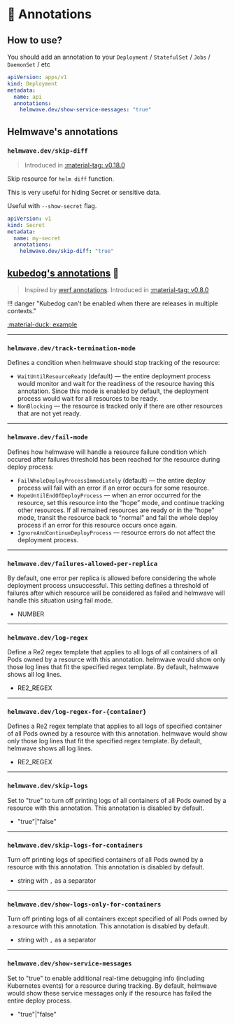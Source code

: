 # 📔 Annotations

## How to use?

You should add an annotation to your `Deployment` / `StatefulSet` / `Jobs` / `DaemonSet` / etc

```yaml
apiVersion: apps/v1
kind: Deployment
metadata:
  name: api
  annotations:
    helmwave.dev/show-service-messages: "true"
```

## Helmwave's annotations

### `helmwave.dev/skip-diff`

> Introduced in [:material-tag: v0.18.0](https://github.com/helmwave/helmwave/releases/tag/v0.18.0)


Skip resource for `helm diff` function.

This is very useful for hiding Secret or sensitive data.

Useful with `--show-secret` flag.

```yaml
apiVersion: v1
kind: Secret
metadata:
  name: my-secret
  annotations:
    helmwave.dev/skip-diff: "true"
```

## [kubedog's annotations](https://github.com/werf/kubedog) 🐶

> Inspired by [werf annotations](https://werf.io/documentation/reference/deploy_annotations.html).
Introduced in [:material-tag: v0.8.0](https://github.com/helmwave/helmwave/releases/tag/v0.8.0)

!!! danger "Kubedog can't be enabled when there are releases in multiple contexts."


[:material-duck: example](examples/kubedog/README.md)

---

### `helmwave.dev/track-termination-mode`

Defines a condition when helmwave should stop tracking of the resource:

- `WaitUntilResourceReady` (default) — the entire deployment process would monitor and wait for the readiness of the
  resource having this annotation. Since this mode is enabled by default, the deployment process would wait for all
  resources to be ready.
- `NonBlocking` — the resource is tracked only if there are other resources that are not yet ready.

---

### `helmwave.dev/fail-mode`

Defines how helmwave will handle a resource failure condition which occured after failures threshold has been reached
for the resource during deploy process:

- `FailWholeDeployProcessImmediately` (default) — the entire deploy process will fail with an error if an error occurs
  for some resource.
- `HopeUntilEndOfDeployProcess` — when an error occurred for the resource, set this resource into the “hope” mode, and
  continue tracking other resources. If all remained resources are ready or in the “hope” mode, transit the resource
  back to “normal” and fail the whole deploy process if an error for this resource occurs once again.
- `IgnoreAndContinueDeployProcess` — resource errors do not affect the deployment process.

---

### `helmwave.dev/failures-allowed-per-replica`

By default, one error per replica is allowed before considering the whole deployment process unsuccessful. This setting
defines a threshold of failures after which resource will be considered as failed and helmwave will handle this
situation using fail mode.

- NUMBER

---

### `helmwave.dev/log-regex`

Define a Re2 regex template that applies to all logs of all containers of all Pods owned by a resource with this
annotation. helmwave would show only those log lines that fit the specified regex template. By default, helmwave shows
all log lines.

- RE2_REGEX

---

### `helmwave.dev/log-regex-for-{container}`

Defines a Re2 regex template that applies to all logs of specified container of all Pods owned by a resource with this
annotation. helmwave would show only those log lines that fit the specified regex template. By default, helmwave shows
all log lines.

- RE2_REGEX

---

### `helmwave.dev/skip-logs`

Set to "true" to turn off printing logs of all containers of all Pods owned by a resource with this annotation. This
annotation is disabled by default.

- "true"|"false"

---

### `helmwave.dev/skip-logs-for-containers`

Turn off printing logs of specified containers of all Pods owned by a resource with this annotation. This annotation is
disabled by default.

- string with `,` as a separator

---

### `helmwave.dev/show-logs-only-for-containers`

Turn off printing logs of all containers except specified of all Pods owned by a resource with this annotation. This
annotation is disabled by default.

- string with `,` as a separator

---

### `helmwave.dev/show-service-messages`

Set to "true" to enable additional real-time debugging info (including Kubernetes events) for a resource during
tracking. By default, helmwave would show these service messages only if the resource has failed the entire deploy
process.

- "true"|"false"
